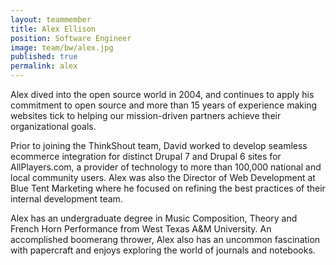 ```yaml
---
layout: teammember
title: Alex Ellison
position: Software Engineer
image: team/bw/alex.jpg
published: true
permalink: alex
---
```

Alex dived into the open source world in 2004, and continues to apply his commitment to open source and more than 15 years of experience making websites tick to helping our mission-driven partners achieve their organizational goals.

Prior to joining the ThinkShout team, David worked to develop seamless ecommerce integration for distinct Drupal 7 and Drupal 6 sites for AllPlayers.com, a provider of technology to more than 100,000 national and local community users. Alex was also the Director of Web Development at Blue Tent Marketing where he focused on refining the best practices of their internal development team.

Alex has an undergraduate degree in Music Composition, Theory and French Horn Performance from West Texas A&M University. An accomplished boomerang thrower, Alex also has an uncommon fascination with papercraft and enjoys exploring the world of journals and notebooks.
